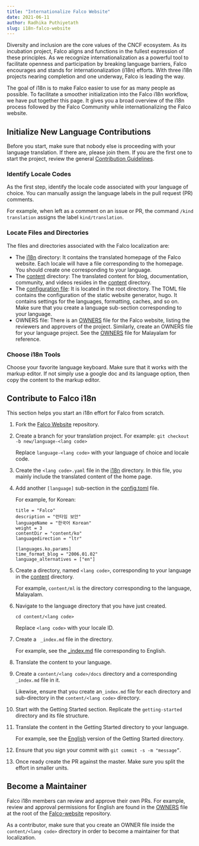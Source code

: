 ```yaml
---
title: "Internationalize Falco Website"
date: 2021-06-11
author: Radhika Puthiyetath
slug: i18n-falco-website
---
```


Diversity and inclusion are the core values of the CNCF ecosystem. As its incubation project, Falco aligns and functions in the fullest expression of these principles. As we recognize internationalization as a powerful tool to facilitate openness and participation by breaking language barriers, Falco encourages and stands for internationalization (i18n) efforts. With three i18n projects nearing completion and one underway, Falco is leading the way.

The goal of i18n is to make Falco easier to use for as many people as possible. To facilitate a smoother initialization into the Falco i18n workflow, we have put together this page. It gives you a broad overview of the i18n process followed by the Falco Community while internationalizing the Falco website.

## Initialize New Language Contributions

Before you start, make sure that nobody else is proceeding with your language translation. If there are, please join them. If you are the first one to start the project, review the general [Contribution Guidelines](https://github.com/falcosecurity/.github/blob/master/CONTRIBUTING.md).

### Identify Locale Codes

As the first step, identify the locale code associated with your language of choice. You can manually assign the language labels in the pull request (PR) comments.

For example, when left as a comment on an issue or PR, the command `/kind translation` assigns the label `kind/translation`.

### Locate Files and Directories

The files and directories associated with the Falco localization are:

* The [i18n](https://github.com/falcosecurity/falco-website/tree/master/i18n) directory: It contains the translated homepage of the Falco website. Each locale will have a file corresponding to the homepage. You should create one corresponding to your language.
* The [content](https://github.com/falcosecurity/falco-website/tree/master/content) directory:  The translated content for blog, documentation, community, and videos resides in the [content](https://github.com/falcosecurity/falco-website/tree/master/content) directory.
* The [configuration file](https://github.com/falcosecurity/falco-website/blob/master/config.toml): It is located in the root directory. The TOML file contains the configuration of the static website generator, hugo. It contains settings for the languages, formatting, caches, and so on. Make sure that you create a language sub-section corresponding to your language.
* OWNERS file: There is an [OWNERS](https://github.com/falcosecurity/falco-website/blob/master/OWNERS) file for the Falco website, listing the reviewers and approvers of the project. Similarly, create an OWNERS file for your language project. See the [OWNERS](https://github.com/falcosecurity/falco-website/blob/master/content/ml/OWNERS) file for Malayalam for reference.

### Choose i18n Tools

Choose your favorite language keyboard. Make sure that it works with the markup editor. If not simply use a google doc and its language option, then copy the content to the markup editor.

## Contribute to Falco i18n

This section helps you start an i18n effort for Falco from scratch.


1. Fork the [Falco Website](https://github.com/falcosecurity/falco-website) repository.

2. Create a branch for your translation project.
    For example: `git checkout -b new/language-<lang code>`

    Replace `language-<lang code>` with your language of choice and locale code.

3. Create the `<lang code>.yaml` file in the [i18n](https://github.com/falcosecurity/falco-website/tree/master/i18n) directory.
    In this file, you mainly include the translated content of the home page.


4. Add another `[language]` sub-section in the [config.toml](https://github.com/falcosecurity/falco-website/blob/master/config.toml) file.

   For example, for Korean:

    ```[languages.ko]
    title = "Falco"
    description = "런타임 보안"
    languageName = "한국어 Korean"
    weight = 3
    contentDir = "content/ko"
    languagedirection = "ltr"

    [languages.ko.params]
    time_format_blog = "2006.01.02"
    language_alternatives = ["en"]

    ```

5. Create a directory, named  `<lang code>`, corresponding to your language in the [content](https://github.com/falcosecurity/falco-website/tree/master/content) directory.

   For example,  `content/ml` is the directory corresponding to the language, Malayalam.  

6. Navigate to the language directory that you have just created.

   `cd content/<lang code>`

   Replace `<lang code>` with your locale ID.

7. Create a ` _index.md` file in the directory.

   For example, see the [_index.md](https://github.com/falcosecurity/falco-website/blob/master/content/en/_index.md) file corresponding to English.

8. Translate the content to your language.

9. Create a `content/<lang code>/docs` directory and a corresponding `_index.md` file in it.

   Likewise, ensure that you create an`_index.md`  file for each directory and sub-directory in the `content/<lang code>` directory.

10. Start with the Getting Started section. Replicate the `getting-started` directory and its file structure.

11. Translate the content in the Getting Started directory to your language.

    For example, see the [English](https://github.com/falcosecurity/falco-website/tree/master/content/en/docs/getting-started) version of the Getting Started directory.

12. Ensure that you sign your commit with `git commit -s -m "message”`.

13. Once ready create the PR against the master. Make sure you split the effort in smaller units.


## Become a Maintainer

Falco i18n members can review and approve their own PRs. For example, review and approval permissions for English are found in the [OWNERS](https://github.com/falcosecurity/falco-website/blob/master/OWNERS) file at the root of the [Falco-website]( https://github.com/falcosecurity/falco-website) repository.

As a contributor, make sure that you create an OWNER file inside the `content/<lang code>` directory in order to become a maintainer for that localization.
